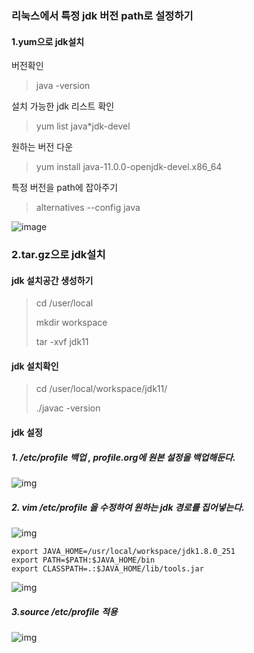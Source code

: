### 리눅스에서 특정 jdk 버전 path로 설정하기

#### 1.yum으로 jdk설치

버전확인

> java -version

설치 가능한 jdk 리스트 확인

> yum list java*jdk-devel 

원하는 버전 다운

> yum install java-11.0.0-openjdk-devel.x86_64

특정 버전을 path에 잡아주기

> alternatives --config java

![image](https://user-images.githubusercontent.com/57785267/173313815-775c12be-10bb-4a00-81dc-0edc3a8d767e.png)



### 2.tar.gz으로 jdk설치

#### jdk 설치공간 생성하기

> cd /user/local
>
> mkdir workspace
>
> tar -xvf jdk11

#### jdk 설치확인

> cd /user/local/workspace/jdk11/
>
> ./javac -version

#### jdk 설정

##### 1. /etc/profile 백업 , profile.org에 원본 설정을 백업해둔다.

![img](https://blog.kakaocdn.net/dn/k632W/btqD2c3sr8H/Mw2jnNqiDXMU69OpW8RhNk/img.png)



##### 2. vim /etc/profile 을 수정하여 원하는 jdk 경로를 집어넣는다.

![img](https://blog.kakaocdn.net/dn/b05SaX/btqD1NpmOEg/FzTTLirPnh0bqu5Nb3z2mk/img.png)

```
export JAVA_HOME=/usr/local/workspace/jdk1.8.0_251
export PATH=$PATH:$JAVA_HOME/bin
export CLASSPATH=.:$JAVA_HOME/lib/tools.jar
```

![img](https://blog.kakaocdn.net/dn/CHyAY/btqD3HIgDjb/cK2Rksk4IX6tY8k9WZksPk/img.png)



##### 3.source /etc/profile 적용

![img](https://blog.kakaocdn.net/dn/bt4OVt/btqD2bXOSXX/eEKyoMp1RysknZ7JzHtW81/img.png)
